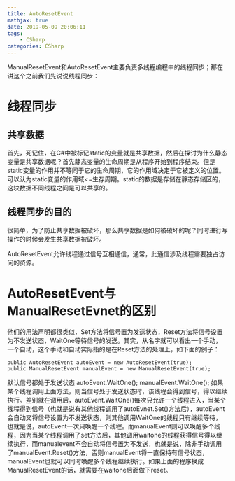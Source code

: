 ```yaml
---
title: AutoResetEvent
mathjax: true
date: 2019-05-09 20:06:11
tags:
    - CSharp
categories: CSharp
---
```

ManualResetEvent和AutoResetEvent主要负责多线程编程中的线程同步；那在讲这个之前我们先说说线程同步：
# 线程同步
## 共享数据
首先，死记住，在C#中被标记static的变量就是共享数据，然后在探讨为什么静态变量是共享数据呢？首先静态变量的生命周期是从程序开始到程序结束。但是static变量的作用并不等同于它的生命周期，它的作用域决定于它被定义的位置。可以认为static变量的作用域<=生存周期。static的数据是存储在静态存储区的，这块数据不同线程之间是可以共享的。
## 线程同步的目的
很简单，为了防止共享数据被破坏，那么共享数据是如何被破坏的呢？同时进行写操作的时候会发生共享数据被破坏。



AutoResetEvent允许线程通过信号互相通信，通常，此通信涉及线程需要独占访问的资源。
# AutoResetEvent与ManualResetEvnet的区别
他们的用法声明都很类似，Set方法将信号置为发送状态，Reset方法将信号设置为不发送状态，WaitOne等待信号的发送。其实，从名字就可以看出一个手动，一个自动，这个手动和自动实际指的是在Reset方法的处理上，如下面的例子：
```CSharp
public AutoResetEvent autoEvent = new AutoResetEvent(true);
public ManualResetEvent manualEvent = new ManualResetEvent(true);
```
默认信号都处于发送状态
autoEvent.WaitOne();
manualEvent.WaitOne();
如果某个线程调用上面方法，则当信号处于发送状态时，该线程会得到信号，得以继续执行。差别就在调用后，autoEvent.WaitOne()每次只允许一个线程进入，当某个线程得到信号（也就是说有其他线程调用了autoEvnet.Set()方法后），autoEvent会自动又将信号设置为不发送状态，则其他调用WaitOne的线程只有继续等待，也就是说，autoEvent一次只唤醒一个线程。而manualEvent则可以唤醒多个线程，因为当某个线程调用了set方法后，其他调用waitone的线程获得信号得以继续执行，而manualevent不会自动将信号置为不发送，也就是说，除非手动调用了manualEvent.Reset()方法，否则manualEvent将一直保持有信号状态，manualEvent也就可以同时唤醒多个线程继续执行。如果上面的程序换成ManualResetEvent的话，就需要在waitone后面做下reset。